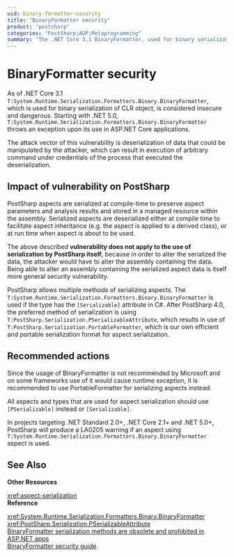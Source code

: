 ```yaml
---
uid: binary-formatter-security
title: "BinaryFormatter security"
product: "postsharp"
categories: "PostSharp;AOP;Metaprogramming"
summary: "The .NET Core 3.1 BinaryFormatter, used for binary serialization, is considered insecure. PostSharp aspects are serialized at compile-time, but the vulnerability doesn't apply to PostSharp's use of serialization. The recommended action is to use PortableFormatter for serializing aspects."
---
```

# BinaryFormatter security

As of .NET Core 3.1 `T:System.Runtime.Serialization.Formatters.Binary.BinaryFormatter`, which is used for binary serialization of CLR object, is considered insecure and dangerous. Starting with .NET 5.0, `T:System.Runtime.Serialization.Formatters.Binary.BinaryFormatter` throws an exception upon its use in ASP.NET Core applications. 

The attack vector of this vulnerability is deserialization of data that could be manipulated by the attacker, which can result in execution of arbitrary command under credentials of the process that executed the deserialization.


## Impact of vulnerability on PostSharp

PostSharp aspects are serialized at compile-time to preserve aspect parameters and analysis results and stored in a managed resource within the assembly. Serialized aspects are deserialized either at compile time to facilitate aspect inheritance (e.g. the aspect is applied to a derived class), or at run time when aspect is about to be used.

The above described **vulnerability does not apply to the use of serialization by PostSharp itself**, because in order to alter the serialized the data, the attacker would have to alter the assembly containing the data. Being able to alter an assembly containing the serialized aspect data is itself more general security vulnerability. 

PostSharp allows multiple methods of serializing aspects. The `T:System.Runtime.Serialization.Formatters.Binary.BinaryFormatter` is used if the type has the `[Serializable]` attribute in C#. After PostSharp 4.0, the preferred method of serialization is using `T:PostSharp.Serialization.PSerializableAttribute`, which results in use of `T:PostSharp.Serialization.PortableFormatter`, which is our own efficient and portable serialization format for aspect serialization. 


## Recommended actions

Since the usage of BinaryFormatter is not recommended by Microsoft and on some frameworks use of it would cause runtime exception, it is recommended to use PortableFormatter for serializing aspects instead.

All aspects and types that are used for aspect serialization should use `[PSerializable]` instead or `[Serializable]`. 

In projects targeting .NET Standard 2.0+, .NET Core 2.1+ and .NET 5.0+, PostSharp will produce a LA0205 warning if an aspect using `T:System.Runtime.Serialization.Formatters.Binary.BinaryFormatter` aspect is used. 

## See Also

**Other Resources**

<xref:aspect-serialization>
<br>**Reference**

<xref:System.Runtime.Serialization.Formatters.Binary.BinaryFormatter>
<br><xref:PostSharp.Serialization.PSerializableAttribute>
<br>[BinaryFormatter serialization methods are obsolete and prohibited in ASP.NET apps](https://docs.microsoft.com/en-us/dotnet/core/compatibility/core-libraries/5.0/binaryformatter-serialization-obsolete)
<br>[BinaryFormatter security guide](https://docs.microsoft.com/en-us/dotnet/standard/serialization/binaryformatter-security-guide)
<br>
